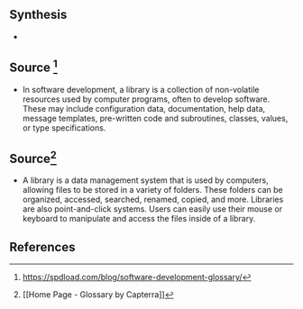 ## Synthesis
- 
## Source [^1]
- In software development, a library is a collection of non-volatile resources used by computer programs, often to develop software. These may include configuration data, documentation, help data, message templates, pre-written code and subroutines, classes, values, or type specifications.
## Source[^2]
- A library is a data management system that is used by computers, allowing files to be stored in a variety of folders. These folders can be organized, accessed, searched, renamed, copied, and more. Libraries are also point-and-click systems. Users can easily use their mouse or keyboard to manipulate and access the files inside of a library.
## References

[^1]: https://spdload.com/blog/software-development-glossary/
[^2]: [[Home Page - Glossary by Capterra]]